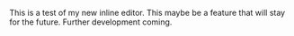 This is a test of my new inline editor. This maybe be a feature that will stay for the future. Further development coming.
